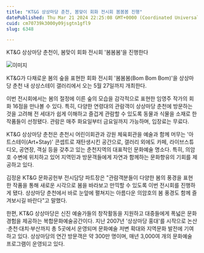 ```yaml
---
title: "KT&G 상상마당 춘천, 봄맞이 회화 전시회 봄봄봄 진행"
datePublished: Thu Mar 21 2024 22:25:08 GMT+0000 (Coordinated Universal Time)
cuid: cm70739k3000y09jsgtn1gfl9
slug: 6348

---
```



KT&G 상상마당 춘천이, 봄맞이 회화 전시회 '봄봄봄'을 진행한다

![이미지](https://cdn.hashnode.com/res/hashnode/image/upload/v1739260994676/bfd64ddb-23ba-4e6c-a21c-85ed85f394e9.jpeg)

KT&G가 다채로운 봄의 숲을 표현한 회화 전시회 '봄봄봄(Bom Bom Bom)'을 상상마당 춘천 내 상상스테이 갤러리에서 오는 5월 27일까지 개최한다.

이번 전시회에서는 봄의 절정에 이른 숲의 모습을 감각적으로 표현한 임영주 작가의 회화 16점을 만나볼 수 있다. 특히, 다양한 연령대의 관람객이 상상마당 춘천에 방문하는 것을 고려해 전 세대가 쉽게 이해하고 즐겁게 관람할 수 있도록 동물과 식물을 소재로 한 작품들이 선정됐다. 관람은 매주 화요일부터 금요일까지 가능하며, 입장료는 무료다.

KT&G 상상마당 춘천은 춘천시 어린이회관과 강원 체육회관을 예술과 함께 머무는 '아트스테이(Art+Stay)' 콘셉트로 재탄생시킨 공간으로, 갤러리 외에도 카페, 라이브스튜디오, 공연장, 객실 등을 갖추고 있는 춘천지역의 대표적인 문화예술 명소다. 특히, 의암호 수변에 위치하고 있어 지역민과 방문객들에게 자연과 함께하는 문화향유의 기회를 제공하고 있다.

김정윤 KT&G 문화공헌부 전시담당 파트장은 "관람객분들이 다양한 봄의 풍경을 표현한 작품을 통해 새로운 시각으로 봄을 바라보고 만끽할 수 있도록 이번 전시회를 진행하게 됐다. 상상마당 춘천에서 바로 눈앞에 펼쳐지는 아름다운 의암호의 봄 풍경도 함께 즐겨보시길 바란다"고 말했다.

한편, KT&G 상상마당은 신진 예술가들의 창작활동을 지원하고 대중들에게 폭넓은 문화 경험을 제공하는 복합문화예술공간이다. 지난 2007년 '상상마당 홍대'를 시작으로 논산·춘천·대치·부산까지 총 5곳에서 운영되며 문화예술 저변 확대와 지역문화 발전에 기여하고 있다. 상상마당의 연간 방문객은 약 300만 명이며, 매년 3,000여 개의 문화예술 프로그램이 운영되고 있다.